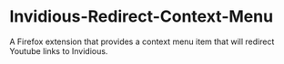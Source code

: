 # Invidious-Redirect-Context-Menu

A Firefox extension that provides a context menu item that will redirect Youtube links to Invidious.
